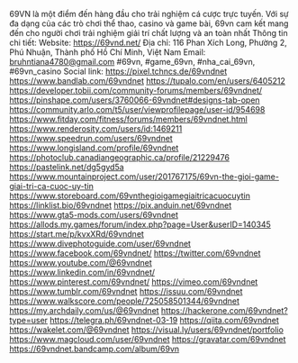 69VN là một điểm đến hàng đầu cho trải nghiệm cá cược trực tuyến. Với sự đa dạng của các trò chơi thể thao, casino và game bài, 69vn cam kết mang đến cho người chơi trải nghiệm giải trí chất lượng và an toàn nhất
Thông tin chi tiết:
Website: https://69vnd.net/
Địa chỉ:  116 Phan Xích Long, Phường 2, Phú Nhuận, Thành phố Hồ Chí Minh, Việt Nam
Email: bruhntiana4780@gmail.com
#69vn, #game_69vn, #nha_cai_69vn, #69vn_casino
Social link:
https://pixel.tchncs.de/69vndnet 
https://www.bandlab.com/69vndnet 
https://tupalo.com/en/users/6405212 
https://developer.tobii.com/community-forums/members/69vndnet/ 
https://pinshape.com/users/3760066-69vndnet#designs-tab-open 
https://community.arlo.com/t5/user/viewprofilepage/user-id/954698 
https://www.fitday.com/fitness/forums/members/69vndnet.html 
https://www.renderosity.com/users/id:1469211 
https://www.speedrun.com/users/69vndnet 
https://www.longisland.com/profile/69vndnet 
https://photoclub.canadiangeographic.ca/profile/21229476 
https://pastelink.net/dg5gyd5a 
https://www.mountainproject.com/user/201767175/69vn-the-gioi-game-giai-tri-ca-cuoc-uy-tin 
https://www.storeboard.com/69vnthegioigamegiaitricacuocuytin 
https://linklist.bio/69vndnet 
https://pix.anduin.net/69vndnet 
https://www.gta5-mods.com/users/69vndnet 
https://allods.my.games/forum/index.php?page=User&userID=140345 
https://start.me/p/kvxXRd/69vndnet 
https://www.divephotoguide.com/user/69vndnet 
https://www.facebook.com/69vndnet/ 
https://twitter.com/69vndnet 
https://www.youtube.com/@69vndnet 
https://www.linkedin.com/in/69vndnet/ 
https://www.pinterest.com/69vndnet/ 
https://vimeo.com/69vndnet 
https://www.tumblr.com/69vndnet 
https://issuu.com/69vndnet
https://www.walkscore.com/people/725058501344/69vndnet 
https://my.archdaily.com/us/@69vndnet 
https://hackerone.com/69vndnet?type=user 
https://telegra.ph/69vndnet-03-19 
https://qiita.com/69vndnet 
https://wakelet.com/@69vndnet 
https://visual.ly/users/69vndnet/portfolio 
https://www.magcloud.com/user/69vndnet 
https://gravatar.com/69vndnet 
https://69vndnet.bandcamp.com/album/69vn 
